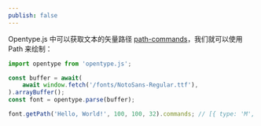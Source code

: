 ```yaml
---
publish: false
---
```


<script setup>
import Opentype from '../../components/Opentype.vue'
</script>

<Opentype />

Opentype.js 中可以获取文本的矢量路径 [path-commands]，我们就可以使用 Path 来绘制：

```ts
import opentype from 'opentype.js';

const buffer = await(
    await window.fetch('/fonts/NotoSans-Regular.ttf'),
).arrayBuffer();
const font = opentype.parse(buffer);

font.getPath('Hello, World!', 100, 100, 32).commands; // [{ type: 'M', x: 100, y: 100 }, { type: 'l', x: 100, y: 100 }]
```

[path-commands]: https://github.com/opentypejs/opentype.js?tab=readme-ov-file#path-commands
